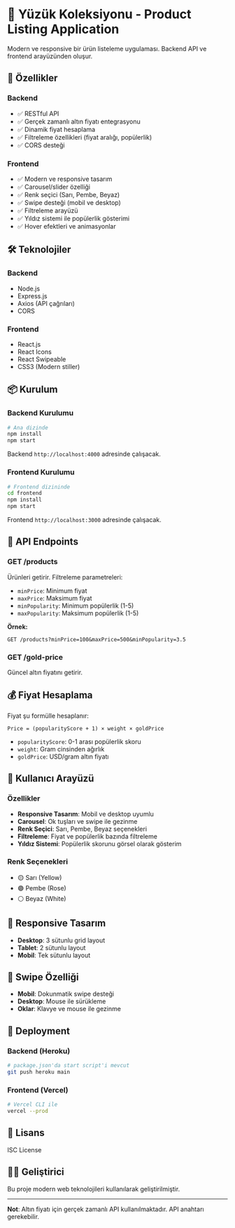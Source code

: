 # 💍 Yüzük Koleksiyonu - Product Listing Application

Modern ve responsive bir ürün listeleme uygulaması. Backend API ve frontend arayüzünden oluşur.

## 🚀 Özellikler

### Backend
- ✅ RESTful API
- ✅ Gerçek zamanlı altın fiyatı entegrasyonu
- ✅ Dinamik fiyat hesaplama
- ✅ Filtreleme özellikleri (fiyat aralığı, popülerlik)
- ✅ CORS desteği

### Frontend
- ✅ Modern ve responsive tasarım
- ✅ Carousel/slider özelliği
- ✅ Renk seçici (Sarı, Pembe, Beyaz)
- ✅ Swipe desteği (mobil ve desktop)
- ✅ Filtreleme arayüzü
- ✅ Yıldız sistemi ile popülerlik gösterimi
- ✅ Hover efektleri ve animasyonlar

## 🛠️ Teknolojiler

### Backend
- Node.js
- Express.js
- Axios (API çağrıları)
- CORS

### Frontend
- React.js
- React Icons
- React Swipeable
- CSS3 (Modern stiller)

## 📦 Kurulum

### Backend Kurulumu

```bash
# Ana dizinde
npm install
npm start
```

Backend `http://localhost:4000` adresinde çalışacak.

### Frontend Kurulumu

```bash
# Frontend dizininde
cd frontend
npm install
npm start
```

Frontend `http://localhost:3000` adresinde çalışacak.

## 🔧 API Endpoints

### GET /products
Ürünleri getirir. Filtreleme parametreleri:

- `minPrice`: Minimum fiyat
- `maxPrice`: Maksimum fiyat  
- `minPopularity`: Minimum popülerlik (1-5)
- `maxPopularity`: Maksimum popülerlik (1-5)

**Örnek:**
```
GET /products?minPrice=100&maxPrice=500&minPopularity=3.5
```

### GET /gold-price
Güncel altın fiyatını getirir.

## 💰 Fiyat Hesaplama

Fiyat şu formülle hesaplanır:
```
Price = (popularityScore + 1) × weight × goldPrice
```

- `popularityScore`: 0-1 arası popülerlik skoru
- `weight`: Gram cinsinden ağırlık
- `goldPrice`: USD/gram altın fiyatı

## 🎨 Kullanıcı Arayüzü

### Özellikler
- **Responsive Tasarım**: Mobil ve desktop uyumlu
- **Carousel**: Ok tuşları ve swipe ile gezinme
- **Renk Seçici**: Sarı, Pembe, Beyaz seçenekleri
- **Filtreleme**: Fiyat ve popülerlik bazında filtreleme
- **Yıldız Sistemi**: Popülerlik skorunu görsel olarak gösterim

### Renk Seçenekleri
- 🟡 Sarı (Yellow)
- 🟣 Pembe (Rose) 
- ⚪ Beyaz (White)

## 📱 Responsive Tasarım

- **Desktop**: 3 sütunlu grid layout
- **Tablet**: 2 sütunlu layout
- **Mobil**: Tek sütunlu layout

## 🔄 Swipe Özelliği

- **Mobil**: Dokunmatik swipe desteği
- **Desktop**: Mouse ile sürükleme
- **Oklar**: Klavye ve mouse ile gezinme

## 🚀 Deployment

### Backend (Heroku)
```bash
# package.json'da start script'i mevcut
git push heroku main
```

### Frontend (Vercel)
```bash
# Vercel CLI ile
vercel --prod
```

## 📝 Lisans

ISC License

## 👨‍💻 Geliştirici

Bu proje modern web teknolojileri kullanılarak geliştirilmiştir.

---

**Not**: Altın fiyatı için gerçek zamanlı API kullanılmaktadır. API anahtarı gerekebilir. 